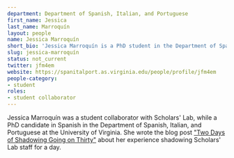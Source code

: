 ```yaml
---
department: Department of Spanish, Italian, and Portuguese
first_name: Jessica
last_name: Marroquín
layout: people
name: Jessica Marroquín
short_bio: 'Jessica Marroquín is a PhD student in the Department of Spanish, Italian, and Portuguese at the University of Virginia.'
slug: jessica-marroquín
status: not_current
twitter: jfm4em
website: https://spanitalport.as.virginia.edu/people/profile/jfm4em
people-category:
- student
roles:
- student collaborator
---
```

Jessica Marroquín was a student collaborator with Scholars' Lab, while a PhD candidate in Spanish in the Department of Spanish, Italian, and Portuguese at the University of Virginia. She wrote the blog post ["Two Days of Shadowing Going on Thirty"](https://scholarslab.lib.virginia.edu/blog/shadowing/) about her experience shadowing Scholars' Lab staff for a day.